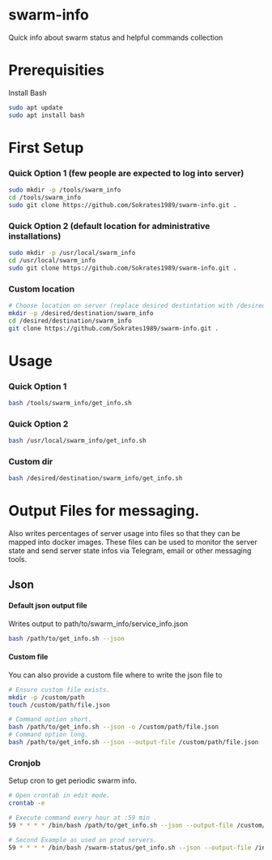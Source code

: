 # swarm-info
Quick info about swarm status and helpful commands collection

# Prerequisities
Install Bash

```bash
sudo apt update
sudo apt install bash
```

# First Setup

### Quick Option 1 (few people are expected to log into server)
```bash
sudo mkdir -p /tools/swarm_info
cd /tools/swarm_info
sudo git clone https://github.com/Sokrates1989/swarm-info.git .
```

### Quick Option 2 (default location for administrative installations)
```bash
sudo mkdir -p /usr/local/swarm_info
cd /usr/local/swarm_info
sudo git clone https://github.com/Sokrates1989/swarm-info.git .
```

### Custom location
```bash
# Choose location on server (replace desired destintation with /desired/destination).
mkdir -p /desired/destination/swarm_info
cd /desired/destination/swarm_info
git clone https://github.com/Sokrates1989/swarm-info.git .
```


# Usage

### Quick Option 1
```bash
bash /tools/swarm_info/get_info.sh
```
### Quick Option 2
```bash
bash /usr/local/swarm_info/get_info.sh
```
### Custom dir 
```bash
bash /desired/destination/swarm_info/get_info.sh
```


# Output Files for messaging.
Also writes percentages of server usage into files so that they can be mapped into docker images. These files can be used to monitor the server state and send server state infos via Telegram, email or other messaging tools.

## Json

#### Default json output file
Writes output to path/to/swarm_info/service_info.json
```bash
bash /path/to/get_info.sh --json
```

#### Custom file
You can also provide a custom file where to write the json file to
```bash
# Ensure custom file exists.
mkdir -p /custom/path
touch /custom/path/file.json

# Command option short.
bash /path/to/get_info.sh --json -o /custom/path/file.json
# Command option long.
bash /path/to/get_info.sh --json --output-file /custom/path/file.json
```


### Cronjob
Setup cron to get periodic swarm info.

```bash
# Open crontab in edit mode.
crontab -e
```

```bash
# Execute command every hour at :59 min .
59 * * * * /bin/bash /path/to/get_info.sh --json --output-file /custom/path/file.json

# Second Example as used on prod servers.
59 * * * * /bin/bash /swarm-status/get_info.sh --json --output-file /info_json/service_info.json
```



